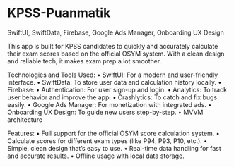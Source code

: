 # KPSS-Puanmatik
SwiftUI, SwiftData, Firebase, Google Ads Manager, Onboarding UX Design



This app is built for KPSS candidates to quickly and accurately calculate their exam scores based on the official OSYM system. With a clean design and reliable tech, it makes exam prep a lot smoother.

Technologies and Tools Used:
	•	SwiftUI: For a modern and user-friendly interface.
	•	SwiftData: To store user data and calculation history locally.
	•	Firebase:
	•	Authentication: For user sign-up and login.
	•	Analytics: To track user behavior and improve the app.
	•	Crashlytics: To catch and fix bugs easily.
	•	Google Ads Manager: For monetization with integrated ads.
	•	Onboarding UX Design: To guide new users step-by-step.
        •       MVVM architecture

Features:
	•	Full support for the official ÖSYM score calculation system.
	•	Calculate scores for different exam types (like P94, P93, P10, etc.).
	•	Simple, clean design that’s easy to use.
	•	Real-time data handling for fast and accurate results.
	•	Offline usage with local data storage.
